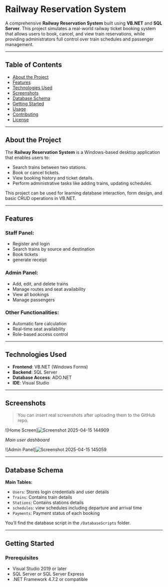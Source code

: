 #  Railway Reservation System

A comprehensive **Railway Reservation System** built using **VB.NET** and **SQL Server**. This project simulates a real-world railway ticket booking system that allows users to book, cancel, and view train reservations, while providing administrators full control over train schedules and passenger management.

---

##  Table of Contents

- [About the Project](#about-the-project)
- [Features](#features)
- [Technologies Used](#technologies-used)
- [Screenshots](#screenshots)
- [Database Schema](#database-schema)
- [Getting Started](#getting-started)
- [Usage](#usage)
- [Contributing](#contributing)
- [License](#license)

---

##  About the Project

The **Railway Reservation System** is a Windows-based desktop application that enables users to:

- Search trains between two stations.
- Book or cancel tickets.
- View booking history and ticket details.
- Perform administrative tasks like adding trains, updating schedules.

This project can be used for learning database interaction, form design, and basic CRUD operations in VB.NET.

---

##  Features

###  Staff Panel:
- Register and login
- Search trains by source and destination
- Book tickets
- generate receipt

###  Admin Panel:
- Add, edit, and delete trains
- Manage routes and seat availability
- View all bookings
- Manage passengers

### Other Functionalities:
- Automatic fare calculation
- Real-time seat availability
- Role-based access control

---

## Technologies Used

- **Frontend**: VB.NET (Windows Forms)
- **Backend**: SQL Server
- **Database Access**: ADO.NET
- **IDE**: Visual Studio

---

##  Screenshots

> You can insert real screenshots after uploading them to the GitHub repo.

![Home Screen]![Screenshot 2025-04-15 144909](https://github.com/user-attachments/assets/fadbb7b3-e988-463f-8312-534b9cbeabf7)

*Main user dashboard*

![Admin Panel]![Screenshot 2025-04-15 145059](https://github.com/user-attachments/assets/ae06a322-c394-46c8-a015-f124fe6a6f60)


---

##  Database Schema

**Main Tables:**
- `Users`: Stores login credentials and user details
- `Trains`: Contains train details
- `Stations`: Contains stations details
- `schedules`: view schedules including departure and arrival time
- `Payments`: Payment status of each booking

You’ll find the database script in the `/DatabaseScripts` folder.

---

##  Getting Started

### Prerequisites

- Visual Studio 2019 or later
- SQL Server or SQL Server Express
- .NET Framework 4.7.2 or compatible
